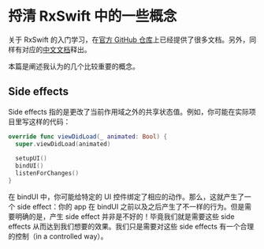 # 捋清 RxSwift 中的一些概念

关于 RxSwift 的入门学习，在[官方 GitHub 仓库](https://github.com/ReactiveX/RxSwift)上已经提供了很多文档。另外，同样有对应的[中文文档](https://beeth0ven.github.io/RxSwift-Chinese-Documentation/)释出。

本篇是阐述我认为的几个比较重要的概念。

## Side effects 
Side effects 指的是更改了当前作用域之外的共享状态值。例如，你可能在实际项目里写这样的代码：
```swift
override func viewDidLoad(_ animated: Bool) {
  super.viewDidLoad(animated)
  
  setupUI()
  bindUI()
  listenForChanges()
}
```
在 bindUI 中，你可能给特定的 UI 控件绑定了相应的动作。那么，这就产生了一个 side effect：你的 app 在 bindUI 之前以及之后产生了不一样的行为。但是需要明确的是，产生 side effect 并非是不好的！毕竟我们就是需要这些 side effects 从而达到我们想要的效果。我们只是需要对这些 side effects 有一个合理的控制（in a controlled way）。

